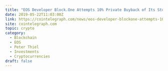 ```yaml
---
title: "EOS Developer Block.One Attempts 10% Private Buyback of Its Stock"
date: 2019-05-22T11:03:00Z
link: https://cointelegraph.com/news/eos-developer-blockone-attempts-10-private-buyback-of-its-stock?utm_medium=RSS&utm_source=hune
site: cointelegraph.com
topic: crypto
category:
  - Blockchain
  - EOS
  - Peter Thiel
  - Investments
  - Cryptocurrencies
draft: false
---
```


